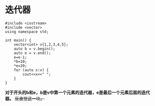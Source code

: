 # 迭代器
```
#include <iostream>
#include <vector>
using namespace std;

int main() {
    vector<int> v{1,2,3,4,5};
    auto b = v.begin();
    auto e = v.end();
    e=e-1;
    *b=10;
    *e=20;
    for (auto x:v) {
        cout<<x<<" ";
    }
}
```
**对于开头的b和e，b是v中第一个元素的迭代器，e是最后一个元素后面的迭代器。**
~~反直觉这一块。~~